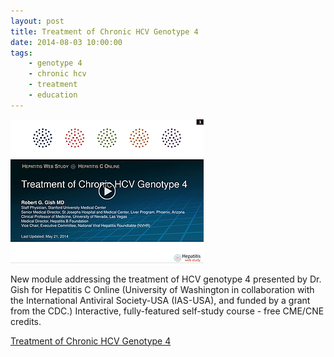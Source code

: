 ```yaml
---
layout: post
title: Treatment of Chronic HCV Genotype 4
date: 2014-08-03 10:00:00
tags:
    - genotype 4
    - chronic hcv
    - treatment
    - education
---
```


![](/assets/images/treatment-of-chronic-hcv-genotype-4.png)

New module addressing the treatment of HCV genotype 4 presented by Dr. Gish for Hepatitis C Online (University of Washington in collaboration with the International Antiviral Society-USA (IAS-USA), and funded by a grant from the CDC.)  Interactive, fully-featured self-study course - free CME/CNE credits.

[Treatment of Chronic HCV Genotype 4](http://www.hepatitisc.uw.edu/go/treatment-infection/treatment-genotype-4/67)